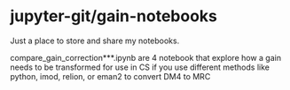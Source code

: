 # jupyter-git/gain-notebooks

Just a place to store and share my notebooks.

compare_gain_correction***.ipynb are 4 notebook that explore how a gain needs to be transformed for use in CS if you use different 
methods like python, imod, relion, or eman2 to convert DM4 to MRC
